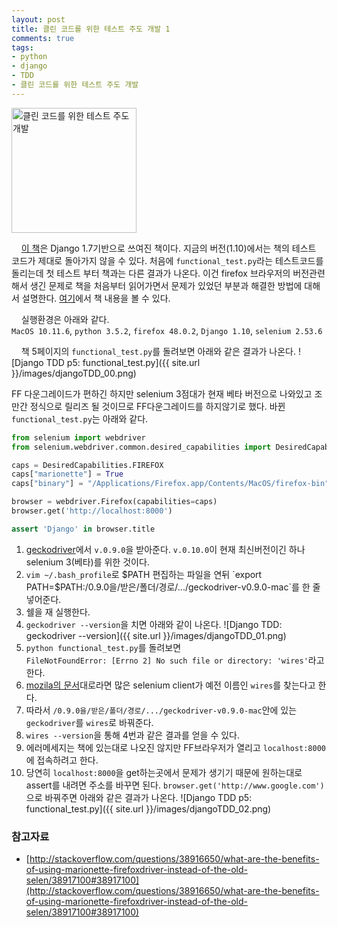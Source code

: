 ```yaml
---
layout: post
title: 클린 코드를 위한 테스트 주도 개발 1
comments: true
tags:
- python
- django
- TDD
- 클린 코드를 위한 테스트 주도 개발
---
```

<img src="/images/djangoTDD_book.jpg" alt="클린 코드를 위한 테스트 주도 개발" style="width: 200px; margin-left: auto; margin-right: auto; "/>

&nbsp;&nbsp;&nbsp; [이 책](http://www.kyobobook.co.kr/product/detailViewKor.laf?barcode=9788994774916)은 Django 1.7기반으로 쓰여진 책이다. 지금의 버전(1.10)에서는 책의 테스트 코드가 제대로 돌아가지 않을 수 있다. 처음에 `functional_test.py`라는 테스트코드를 돌리는데 첫 테스트 부터 책과는 다른 결과가 나온다. 이건 firefox 브라우저의 버전관련해서 생긴 문제로 책을 처음부터 읽어가면서 문제가 있었던 부분과 해결한 방법에 대해서 설명한다. [여기](http://chimera.labs.oreilly.com/books/1234000000754/ch01.html)에서 책 내용을 볼 수 있다.   

&nbsp;&nbsp;&nbsp; 실행환경은 아래와 같다.  
`MacOS 10.11.6`, `python 3.5.2`, `firefox 48.0.2`, `Django 1.10`, `selenium 2.53.6`

&nbsp;&nbsp;&nbsp; 책 5페이지의 `functional_test.py`를 돌려보면 아래와 같은 결과가 나온다.
![Django TDD p5: functional_test.py]({{ site.url }}/images/djangoTDD_00.png)

FF 다운그레이드가 편하긴 하지만 selenium 3점대가 현재 베타 버전으로 나와있고 조만간 정식으로 릴리즈 될 것이므로 FF다운그레이드를 하지않기로 했다. 바뀐 `functional_test.py`는 아래와 같다.

```python
from selenium import webdriver
from selenium.webdriver.common.desired_capabilities import DesiredCapabilities

caps = DesiredCapabilities.FIREFOX
caps["marionette"] = True
caps["binary"] = "/Applications/Firefox.app/Contents/MacOS/firefox-bin"

browser = webdriver.Firefox(capabilities=caps)
browser.get('http://localhost:8000')

assert 'Django' in browser.title
```

1. [geckodriver](https://github.com/mozilla/geckodriver/releases)에서 `v.0.9.0`을 받아준다. `v.0.10.0`이 현재 최신버전이긴 하나 selenium 3(베타)를 위한 것이다.
2. `vim ~/.bash_profile`로 $PATH 편집하는 파일을 연뒤    
`export PATH=$PATH:/0.9.0을/받은/폴더/경로/.../geckodriver-v0.9.0-mac`를 한 줄 넣어준다.
3. 쉘을 재 실행한다.
4. `geckodriver --version`을 치면 아래와 같이 나온다.
![Django TDD: geckodriver --version]({{ site.url }}/images/djangoTDD_01.png)
5. `python functional_test.py`를 돌려보면    
`FileNotFoundError: [Errno 2] No such file or directory: 'wires'`라고 한다.
6. [mozila의 문서](https://developer.mozilla.org/en-US/docs/Mozilla/QA/Marionette/WebDriver)대로라면 많은 selenium client가 예전 이름인 `wires`를 찾는다고 한다.
7. 따라서 `/0.9.0을/받은/폴더/경로/.../geckodriver-v0.9.0-mac`안에 있는 `geckodriver`를 `wires`로 바꿔준다.
8. `wires --version`을 통해 4번과 같은 결과를 얻을 수 있다.
9. 에러메세지는 책에 있는대로 나오진 않지만 FF브라우저가 열리고 `localhost:8000`에 접속하려고 한다.
10. 당연히 `localhost:8000`을 get하는곳에서 문제가 생기기 때문에 원하는대로 assert를 내려면 주소를 바꾸면 된다.    `browser.get('http://www.google.com')`
으로 바꿔주면 아래와 같은 결과가 나온다.
![Django TDD p5: functional_test.py]({{ site.url }}/images/djangoTDD_02.png)

### **참고자료**
* [http://stackoverflow.com/questions/38916650/what-are-the-benefits-of-using-marionette-firefoxdriver-instead-of-the-old-selen/38917100#38917100](http://stackoverflow.com/questions/38916650/what-are-the-benefits-of-using-marionette-firefoxdriver-instead-of-the-old-selen/38917100#38917100)
